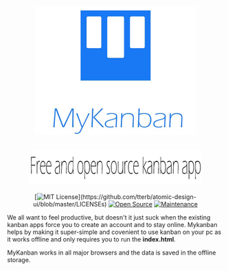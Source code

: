 
<div align="center">
  <h2 align="center">
    <img width="375" height="300" src="https://raw.githubusercontent.com/EnockDizraeli/myKanban/master/images/logo.jpg" alt="myKanban icon"/>
  </h2>
  <h2 align="center">
    <img alt="Free and open source kanban app" height="80" src="https://raw.githubusercontent.com/EnockDizraeli/myKanban/master/images/text.jpg">
  </h2>
  
  [![MIT License](https://img.shields.io/apm/l/atomic-design-ui.svg?)](https://github.com/tterb/atomic-design-ui/blob/master/LICENSEs)
  [![Open Source](https://badges.frapsoft.com/os/v1/open-source.svg?v=103)](https://opensource.org/)
 [![Maintenance](https://img.shields.io/badge/Maintained%3F-yes-green.svg)](https://github.com/supunlakmal/thismypc/graphs/commit-activity)
</div>


We all want to feel productive, but doesn't it just suck when the existing kanban apps force you to create an account and to stay online.
Mykanban helps by making it super-simple and covenient to use kanban on your pc as it works offline and only requires you to run the **index.html**.

MyKanban works in all major browsers and the data is saved in the offline storage.
